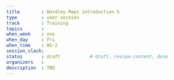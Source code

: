 ```yaml
---
title        : Wardley Maps introduction 5
type         : user-session
track        : Training
topics       : 
when_week    : one
when_day     : Fri
when_time    : WS-2
session_slack:
status       : draft           # draft, review-content, done
organizers   :
description  : TBD
---
```



<!--(add intro)
## WHY
(...)
## What
(...)
## Outcomes
(...)
## References
(...)
## Previous-->

